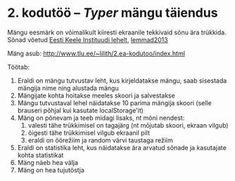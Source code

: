 # 2. kodutöö – *Typer* mängu täiendus

Mängu eesmärk on võimalikult kiiresti ekraanile tekkivaid sõnu ära trükkida. Sõnad võetud [Eesti Keele Instituudi lehelt](http://www.eki.ee/tarkvara/wordlist/), [lemmad2013](http://www.eki.ee/tarkvara/wordlist/lemmad2013.txt)

Mäng asub: http://www.tlu.ee/~lilith/2.ea-kodutoo/index.html

Töötab:
1. Eraldi on mängu tutvustav leht, kus kirjeldatakse mängu, saab sisestada mängija nime ning alustada mängu
1. Mängijate kohta hoitakse meeles skoori ja salvestakse
1. Mängu tutvustaval lehel näidatakse 10 parima mängija skoori (selle brauseri põhjal kui kasutate localStorage'it)
1. Mäng on põnevam ja teeb midagi lisaks, nt mõni nendest:
    1. valesti tähe trükkimisel on tagajärg (nt mõjutab skoori, ekraan vilgub)
    1. õigesti tähe trükkimisel vilgub ekraanil pilt
    1. eraldi on öörežiim ja random värvi taustaga režiim
1. Eraldi on statistika leht, kus näidatakse ära arvatud sõnade ja kasutajate kohta statistikat
1.  Mäng näeb hea välja
1.  Mäng on hea tujutõstja
